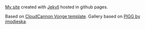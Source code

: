 [My site](originalnicodr.github.io) created with [Jekyll](https://jekyllrb.com/) hosted in github pages.

Based on [CloudCannon Vonge template](https://github.com/CloudCannon/vonge-jekyll-bookshop-template).
Gallery based on [PIGG by jmodjeska](https://github.com/jmodjeska/pigg).